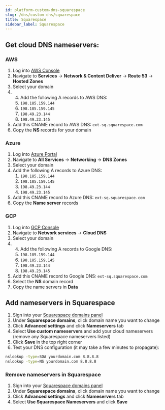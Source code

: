 ```yaml
---
id: platform-custom-dns-squarespace
slug: /dns/custom-dns/squarespace
title: Squarespace
sidebar_label: Squarespace
---
```


## Get cloud DNS nameservers:
### AWS
1. Log into [AWS Console](https://aws.amazon.com/console/)
2. Navigate to **Services** -> **Network & Content Deliver** -> **Route 53** -> **Hosted Zones**
3. Select your domain
4. 4. Add the following A records to AWS DNS:
   1. `198.185.159.144`
   2. `198.185.159.145`
   3. `198.49.23.144`
   4. `198.49.23.145`
5. Add this CNAME record to AWS DNS: `ext-sq.squarespace.com`
5. Copy the **NS** records for your domain

### Azure
1. Log into [Azure Portal](https://portal.azure.com/)
2. Navigate to **All Services** -> **Networking** -> **DNS Zones**
3. Select your domain
4. Add the following A records to Azure DNS:
   1. `198.185.159.144`
   2. `198.185.159.145`
   3. `198.49.23.144`
   4. `198.49.23.145`
5. Add this CNAME record to Azure DNS: `ext-sq.squarespace.com`
6. Copy the **Name server** records

### GCP
1. Log into [GCP Console](https://console.cloud.google.com/)
2. Navigate to **Network services** -> **Cloud DNS**
3. Select your domain
4. 4. Add the following A records to Google DNS:
   1. `198.185.159.144`
   2. `198.185.159.145`
   3. `198.49.23.144`
   4. `198.49.23.145`
5. Add this CNAME record to Google DNS: `ext-sq.squarespace.com`
5. Select the **NS** domain record
6. Copy the name servers in **Data**

## Add nameservers in Squarespace
1. Sign into your [Squarespace domains panel](https://account.squarespace.com/project-picker?client_id=helpcenter&redirect_url=%2Fsettings%2Fdomains)
2. Under **Squarespace domains**, click domain name you want to change
3. Click **Advanced settings** and click **Nameservers** tab
4. Select **Use custom nameservers** and add your cloud nameservers (remove any Squarespace nameservers listed)
5. Click **Save** in the top right corner
6. Test your DNS configuration (it may take a few minutes to propagate):
```bash
nslookup -type=SOA yourdomain.com 8.8.8.8
nslookup -type=NS yourdomain.com 8.8.8.8
```

### Remove nameservers in Squarespace
1. Sign into your [Squarespace domains panel](https://account.squarespace.com/project-picker?client_id=helpcenter&redirect_url=%2Fsettings%2Fdomains)
2. Under **Squarespace domains**, click domain name you want to change
3. Click **Advanced settings** and click **Nameservers** tab
4. Select **Use Squarespace Nameservers** and click **Save**
